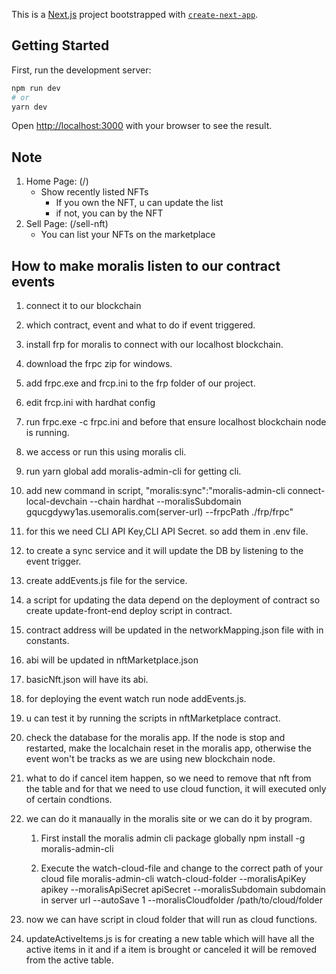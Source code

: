 This is a [Next.js](https://nextjs.org/) project bootstrapped with [`create-next-app`](https://github.com/vercel/next.js/tree/canary/packages/create-next-app).

## Getting Started

First, run the development server:

```bash
npm run dev
# or
yarn dev
```

Open [http://localhost:3000](http://localhost:3000) with your browser to see the result.

## Note
1. Home Page: (/)
    - Show recently listed NFTs
        - If you own the NFT, u can update the list
        - if not, you can by the NFT
2. Sell Page: (/sell-nft)
    - You can list your NFTs on the marketplace

## How to make moralis listen to our contract events
1. connect it to our blockchain
2. which contract, event and what to do if event triggered.
3. install frp for moralis to connect with our localhost blockchain.
4. download the frpc zip for windows.
5. add frpc.exe and frcp.ini to the frp folder of our project.
6. edit frcp.ini with hardhat config
7. run frpc.exe -c frpc.ini and before that ensure localhost blockchain node is running.
8. we access or run this using moralis cli.
9. run yarn global add moralis-admin-cli for getting cli.
10. add new command in script, "moralis:sync":"moralis-admin-cli connect-local-devchain --chain hardhat --moralisSubdomain gqucgdywy1as.usemoralis.com(server-url) --frpcPath ./frp/frpc"
11. for this we need CLI API Key,CLI API Secret. so add them in .env file.
12. to create a sync service and it will update the DB by listening to the event trigger.
13. create addEvents.js file for the service.
14. a script for updating the data depend on the deployment of contract so create update-front-end deploy script in contract.
15. contract address will be updated in the networkMapping.json file with in constants.
16. abi will be updated in nftMarketplace.json
17. basicNft.json will have its abi.
18. for deploying the event watch run node addEvents.js.
19. u can test it by running the scripts in nftMarketplace contract.
20. check the database for the moralis app. 
If the node is stop and restarted, make the localchain reset in the moralis app, otherwise the event won't be tracks as we are using new blockchain node.
21. what to do if cancel item happen, so we need to remove that nft from the table and for that we need to use cloud function, it will executed only of certain condtions.
22. we can do it manaually in the moralis site or we can do it by program.
    1. First install the moralis admin cli package globally
        npm install -g moralis-admin-cli

    2. Execute the watch-cloud-file and change to the correct path of your cloud file
    moralis-admin-cli watch-cloud-folder
    --moralisApiKey apikey
    --moralisApiSecret apiSecret
    --moralisSubdomain subdomain in server url
    --autoSave 1
    --moralisCloudfolder /path/to/cloud/folder

23. now we can have script in cloud folder that will run as cloud functions.
24. updateActiveItems.js is for creating a new table which will have all the active items in it and if a item is brought or canceled it will be removed from the active table.
